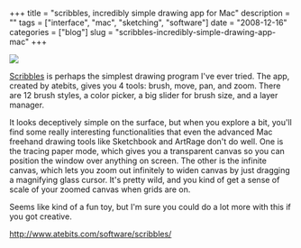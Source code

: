 +++
title = "scribbles, incredibly simple drawing app for Mac"
description = ""
tags = ["interface", "mac", "sketching", "software"]
date = "2008-12-16"
categories = ["blog"]
slug = "scribbles-incredibly-simple-drawing-app-mac"
+++



  <div class="notebook-screenshot"><a href="http://www.atebits.com/software/scribbles/"><img src="/media/bluga/wt49481259d6483.jpg"/></a></div><p><a href="http://www.atebits.com/software/scribbles/">Scribbles</a> is perhaps the simplest drawing program I've ever tried. The app, created by atebits, gives you 4 tools: brush, move, pan, and zoom. There are 12 brush styles, a color picker, a big slider for brush size, and a layer manager. </p>
<p>It looks deceptively simple on the surface, but when you explore a bit, you'll find some really interesting functionalities that even the advanced Mac freehand drawing tools like Sketchbook and ArtRage don't do well. One is the tracing paper mode, which gives you a transparent canvas so you can position the window over anything on screen. The other is the infinite canvas, which lets you zoom out infinitely to widen canvas by just dragging a magnifying glass cursor. It's pretty wild, and you kind of get a sense of scale of your zoomed canvas when grids are on.</p>
<p>Seems like kind of a fun toy, but I'm sure you could do a lot more with this if you got creative.</p>

  <a href="http://www.atebits.com/software/scribbles/">http://www.atebits.com/software/scribbles/</a>
